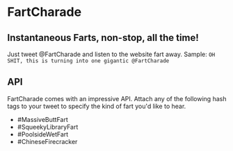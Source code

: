 # FartCharade

## Instantaneous Farts, non-stop, all the time!
Just tweet @FartCharade and listen to the website fart away. Sample:
`OH SHIT, this is turning into one gigantic @FartCharade`

## API
FartCharade comes with an impressive API. Attach any of the following hash tags to your tweet to specify the kind of fart you'd like to hear.

* #MassiveButtFart
* #SqueekyLibraryFart
* #PoolsideWetFart
* #ChineseFirecracker